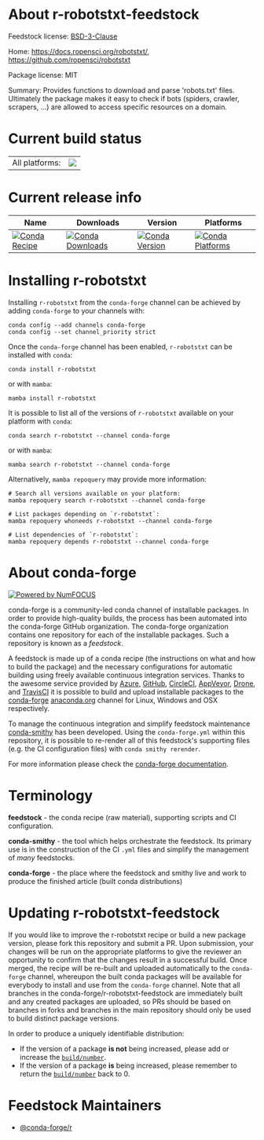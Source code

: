 About r-robotstxt-feedstock
===========================

Feedstock license: [BSD-3-Clause](https://github.com/conda-forge/r-robotstxt-feedstock/blob/main/LICENSE.txt)

Home: https://docs.ropensci.org/robotstxt/, https://github.com/ropensci/robotstxt

Package license: MIT

Summary: Provides functions to download and parse 'robots.txt' files. Ultimately the package makes it easy to check if bots (spiders, crawler, scrapers, ...) are allowed to access specific resources on a domain.

Current build status
====================


<table><tr><td>All platforms:</td>
    <td>
      <a href="https://dev.azure.com/conda-forge/feedstock-builds/_build/latest?definitionId=21333&branchName=main">
        <img src="https://dev.azure.com/conda-forge/feedstock-builds/_apis/build/status/r-robotstxt-feedstock?branchName=main">
      </a>
    </td>
  </tr>
</table>

Current release info
====================

| Name | Downloads | Version | Platforms |
| --- | --- | --- | --- |
| [![Conda Recipe](https://img.shields.io/badge/recipe-r--robotstxt-green.svg)](https://anaconda.org/conda-forge/r-robotstxt) | [![Conda Downloads](https://img.shields.io/conda/dn/conda-forge/r-robotstxt.svg)](https://anaconda.org/conda-forge/r-robotstxt) | [![Conda Version](https://img.shields.io/conda/vn/conda-forge/r-robotstxt.svg)](https://anaconda.org/conda-forge/r-robotstxt) | [![Conda Platforms](https://img.shields.io/conda/pn/conda-forge/r-robotstxt.svg)](https://anaconda.org/conda-forge/r-robotstxt) |

Installing r-robotstxt
======================

Installing `r-robotstxt` from the `conda-forge` channel can be achieved by adding `conda-forge` to your channels with:

```
conda config --add channels conda-forge
conda config --set channel_priority strict
```

Once the `conda-forge` channel has been enabled, `r-robotstxt` can be installed with `conda`:

```
conda install r-robotstxt
```

or with `mamba`:

```
mamba install r-robotstxt
```

It is possible to list all of the versions of `r-robotstxt` available on your platform with `conda`:

```
conda search r-robotstxt --channel conda-forge
```

or with `mamba`:

```
mamba search r-robotstxt --channel conda-forge
```

Alternatively, `mamba repoquery` may provide more information:

```
# Search all versions available on your platform:
mamba repoquery search r-robotstxt --channel conda-forge

# List packages depending on `r-robotstxt`:
mamba repoquery whoneeds r-robotstxt --channel conda-forge

# List dependencies of `r-robotstxt`:
mamba repoquery depends r-robotstxt --channel conda-forge
```


About conda-forge
=================

[![Powered by
NumFOCUS](https://img.shields.io/badge/powered%20by-NumFOCUS-orange.svg?style=flat&colorA=E1523D&colorB=007D8A)](https://numfocus.org)

conda-forge is a community-led conda channel of installable packages.
In order to provide high-quality builds, the process has been automated into the
conda-forge GitHub organization. The conda-forge organization contains one repository
for each of the installable packages. Such a repository is known as a *feedstock*.

A feedstock is made up of a conda recipe (the instructions on what and how to build
the package) and the necessary configurations for automatic building using freely
available continuous integration services. Thanks to the awesome service provided by
[Azure](https://azure.microsoft.com/en-us/services/devops/), [GitHub](https://github.com/),
[CircleCI](https://circleci.com/), [AppVeyor](https://www.appveyor.com/),
[Drone](https://cloud.drone.io/welcome), and [TravisCI](https://travis-ci.com/)
it is possible to build and upload installable packages to the
[conda-forge](https://anaconda.org/conda-forge) [anaconda.org](https://anaconda.org/)
channel for Linux, Windows and OSX respectively.

To manage the continuous integration and simplify feedstock maintenance
[conda-smithy](https://github.com/conda-forge/conda-smithy) has been developed.
Using the ``conda-forge.yml`` within this repository, it is possible to re-render all of
this feedstock's supporting files (e.g. the CI configuration files) with ``conda smithy rerender``.

For more information please check the [conda-forge documentation](https://conda-forge.org/docs/).

Terminology
===========

**feedstock** - the conda recipe (raw material), supporting scripts and CI configuration.

**conda-smithy** - the tool which helps orchestrate the feedstock.
                   Its primary use is in the construction of the CI ``.yml`` files
                   and simplify the management of *many* feedstocks.

**conda-forge** - the place where the feedstock and smithy live and work to
                  produce the finished article (built conda distributions)


Updating r-robotstxt-feedstock
==============================

If you would like to improve the r-robotstxt recipe or build a new
package version, please fork this repository and submit a PR. Upon submission,
your changes will be run on the appropriate platforms to give the reviewer an
opportunity to confirm that the changes result in a successful build. Once
merged, the recipe will be re-built and uploaded automatically to the
`conda-forge` channel, whereupon the built conda packages will be available for
everybody to install and use from the `conda-forge` channel.
Note that all branches in the conda-forge/r-robotstxt-feedstock are
immediately built and any created packages are uploaded, so PRs should be based
on branches in forks and branches in the main repository should only be used to
build distinct package versions.

In order to produce a uniquely identifiable distribution:
 * If the version of a package **is not** being increased, please add or increase
   the [``build/number``](https://docs.conda.io/projects/conda-build/en/latest/resources/define-metadata.html#build-number-and-string).
 * If the version of a package **is** being increased, please remember to return
   the [``build/number``](https://docs.conda.io/projects/conda-build/en/latest/resources/define-metadata.html#build-number-and-string)
   back to 0.

Feedstock Maintainers
=====================

* [@conda-forge/r](https://github.com/conda-forge/r/)

